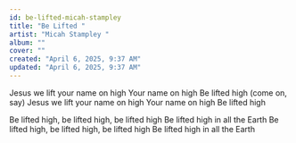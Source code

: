```yaml
---
id: be-lifted-micah-stampley
title: "Be Lifted "
artist: "Micah Stampley "
album: ""
cover: ""
created: "April 6, 2025, 9:37 AM"
updated: "April 6, 2025, 9:37 AM"
---
```


Jesus we lift your name on high
Your name on high
Be lifted high (come on, say)
Jesus we lift your name on high
Your name on high
Be lifted high

Be lifted high, be lifted high, be lifted high
Be lifted high in all the Earth
Be lifted high, be lifted high, be lifted high
Be lifted high in all the Earth
